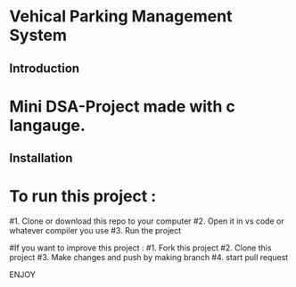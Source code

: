# Vehical Parking Management System

## Introduction
# Mini DSA-Project made with c langauge.

## Installation
# To run this project : 
#1. Clone or download this repo to your computer
#2. Open it in vs code or whatever compiler you use
#3. Run the project

#If you want to improve this project :
#1. Fork this project
#2. Clone this project
#3. Make changes and push by making branch 
#4. start pull request

ENJOY
